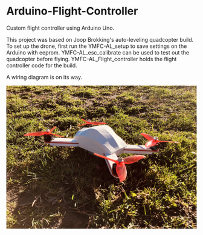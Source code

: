 # Arduino-Flight-Controller
Custom flight controller using Arduino Uno.

This project was based on Joop Brokking's auto-leveling quadcopter build.  To set
up the drone, first run the YMFC-AL_setup to save settings on the Arduino with
eeprom.  YMFC-AL_esc_calibrate can be used to test out the quadcopter before
flying.  YMFC-AL_Flight_controller holds the flight controller code for the build.

A wiring diagram is on its way.

![Drone Outside](./drone.jpg?raw=true "Drone")
